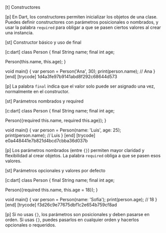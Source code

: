 [t] Constructores

[p]
En Dart, los constructores permiten inicializar los objetos de una clase. Puedes definir constructores con parámetros posicionales o nombrados, y usar la palabra `required` para obligar a que se pasen ciertos valores al crear una instancia.

[st] Constructor básico y uso de final

[c:dart]
class Person {
  final String name;
  final int age;

  Person(this.name, this.age);
}

void main() {
  var person = Person('Ana', 30);
  print(person.name); // Ana
}
[end]
[trycode] 1d4a3fe97b9141abd8f292c68644d573

[p]
La palabra `final` indica que el valor solo puede ser asignado una vez, normalmente en el constructor.

[st] Parámetros nombrados y required

[c:dart]
class Person {
  final String name;
  final int age;

  Person({required this.name, required this.age});
}

void main() {
  var person = Person(name: 'Luis', age: 25);
  print(person.name); // Luis
}
[end]
[trycode] e0a448441e7b821d4bcd7cbba36d037b

[p]
Los parámetros nombrados (entre `{}`) permiten mayor claridad y flexibilidad al crear objetos. La palabra `required` obliga a que se pasen esos valores.

[st] Parámetros opcionales y valores por defecto

[c:dart]
class Person {
  final String name;
  final int age;

  Person({required this.name, this.age = 18});
}

void main() {
  var person = Person(name: 'Sofía');
  print(person.age); // 18
}
[end]
[trycode] f3d26c9e77675dbf1c2e654b759cf8ad

[p]
Si no usas `{}`, los parámetros son posicionales y deben pasarse en orden. Si usas `{}`, puedes pasarlos en cualquier orden y hacerlos opcionales o requeridos. 